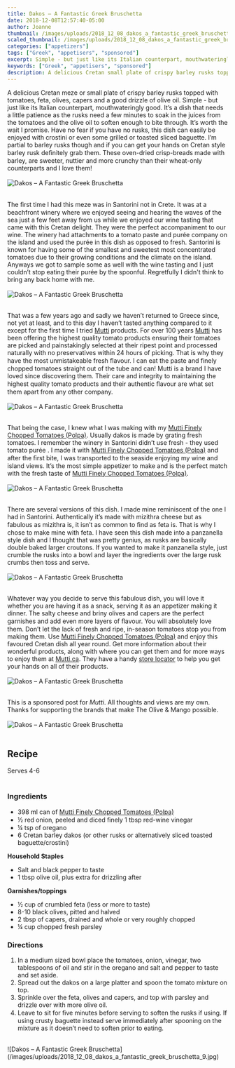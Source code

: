 ```yaml
---
title: Dakos – A Fantastic Greek Bruschetta
date: 2018-12-08T12:57:40-05:00
author: Joanne
thumbnail: /images/uploads/2018_12_08_dakos_a_fantastic_greek_bruschetta_1.jpg
scaled_thumbnail: /images/uploads/2018_12_08_dakos_a_fantastic_greek_bruschetta_0.jpg
categories: ["appetizers"]
tags: ["Greek", "appetisers", "sponsored"]
excerpt: Simple - but just like its Italian counterpart, mouthwateringly good.
keywords: ["Greek", "appetisers", "sponsored"]
description: A delicious Cretan small plate of crispy barley rusks topped with tomatoes, feta, olives, capers and a good drizzle of olive oil. Simple - but just like its Italian counterpart, mouthwateringly good.
---
```


A delicious Cretan meze or small plate of crispy barley rusks topped with tomatoes, feta, olives, capers and a good drizzle of olive oil. Simple - but just like its Italian counterpart, mouthwateringly good. It’s a dish that needs a little patience as the rusks need a few minutes to soak in the juices from the tomatoes and the olive oil to soften enough to bite through. It’s worth the wait I promise. Have no fear if you have no rusks, this dish can easily be enjoyed with crostini or even some grilled or toasted sliced baguette. I’m partial to barley rusks though and if you can get your hands on Cretan style barley rusk deﬁnitely grab them. These oven-dried crisp-breads made with barley, are sweeter, nuttier and more crunchy than their wheat-only counterparts and I love them!
</br>
</br>
![Dakos – A Fantastic Greek Bruschetta](/images/uploads/2018_12_08_dakos_a_fantastic_greek_bruschetta_2.jpg)
</br>
</br>

The ﬁrst time I had this meze was in Santorini not in Crete. It was at a beachfront winery where we enjoyed seeing and hearing the waves of the sea just a few feet away from us while we enjoyed our wine tasting that came with this Cretan delight. They were the perfect accompaniment to our wine. The winery had attachments to a tomato paste and purée company on the island and used the purée in this dish as opposed to fresh. Santorini is known for having some of the smallest and sweetest most concentrated tomatoes due to their growing conditions and the climate on the island. Anyways we got to sample some as well with the wine tasting and I just couldn’t stop eating their purée by the spoonful. Regretfully I didn't think to bring any back home with me.
</br>
</br>
![Dakos – A Fantastic Greek Bruschetta](/images/uploads/2018_12_08_dakos_a_fantastic_greek_bruschetta_3.jpg)
</br>
</br>

That was a few years ago and sadly we haven’t returned to Greece since, not yet at least, and to this day I haven’t tasted anything compared to it except for the first time I tried [Mutti](https://www.mutti-parma.com/can-en/mutti-tomatoes) products. For over 100 years [Mutti](https://www.mutti-parma.com/can-en/mutti-tomatoes) has been offering the highest quality tomato products ensuring their tomatoes are picked and painstakingly selected at their ripest point and processed naturally with no preservatives within 24 hours of picking. That is why they have the most unmistakeable fresh ﬂavour. I can eat the paste and finely chopped tomatoes straight out of the tube and can! Mutti is a brand I have loved since discovering them. Their care and integrity to maintaining the highest quality tomato products and their authentic ﬂavour are what set them apart from any other company.
</br>
</br>
![Dakos – A Fantastic Greek Bruschetta](/images/uploads/2018_12_08_dakos_a_fantastic_greek_bruschetta_4.jpg)
</br>
</br>

That being the case, I knew what I was making with my [Mutti Finely Chopped Tomatoes (Polpa)](https://www.mutti-parma.com/can-en/products/finely-chopped-tomatoes/finely-chopped-tomatoes). Usually dakos is made by grating fresh tomatoes. I remember the winery in Santorini didn’t use fresh - they used tomato purée . I made it with [Mutti Finely Chopped Tomatoes (Polpa)](https://www.mutti-parma.com/can-en/products/finely-chopped-tomatoes/finely-chopped-tomatoes) and after the ﬁrst bite, I was transported to the seaside enjoying my wine and island views. It’s the most simple appetizer to make and is the perfect match with the fresh taste of [Mutti Finely Chopped Tomatoes (Polpa)](https://www.mutti-parma.com/can-en/products/finely-chopped-tomatoes/finely-chopped-tomatoes).
</br>
</br>
![Dakos – A Fantastic Greek Bruschetta](/images/uploads/2018_12_08_dakos_a_fantastic_greek_bruschetta_5.jpg)
</br>
</br>

There are several versions of this dish. I made mine reminiscent of the one I had in Santorini. Authentically it’s made with mizithra cheese but as fabulous as mizithra is, it isn’t as common to ﬁnd as feta is. That is why I chose to make mine with feta. I have seen this dish made into a panzanella style dish and I thought that was pretty genius, as rusks are basically double baked larger croutons. If you wanted to make it panzanella style, just crumble the rusks into a bowl and layer the ingredients over the large rusk crumbs then toss and serve.
</br>
</br>
![Dakos – A Fantastic Greek Bruschetta](/images/uploads/2018_12_08_dakos_a_fantastic_greek_bruschetta_6.jpg)
</br>
</br>

Whatever way you decide to serve this fabulous dish, you will love it whether you are having it as a snack, serving it as an appetizer making it dinner. The salty cheese and briny olives and capers are the perfect garnishes and add even more layers of ﬂavour. You will absolutely love them. Don’t let the lack of fresh and ripe, in-season tomatoes stop you from making them. Use [Mutti Finely Chopped Tomatoes (Polpa)](https://www.mutti-parma.com/can-en/products/finely-chopped-tomatoes/finely-chopped-tomatoes)
 and enjoy this favoured Cretan dish all year round. Get more information about their wonderful products, along with where you can get them and for more ways to enjoy them at [Mutti.ca](https://www.mutti-parma.com/can-en/#!/our-tomato-fields-and-your-kitchen). They have a handy [store locator](https://www.mutti-parma.com/can-en/store-locator) to help you get your hands on all of their products.
</br>
</br>
![Dakos – A Fantastic Greek Bruschetta](/images/uploads/2018_12_08_dakos_a_fantastic_greek_bruschetta_7.jpg)
</br>
</br>

This is a sponsored post for _Mutti_. All thoughts and views are my own. Thanks for supporting the brands that make The Olive & Mango possible.
</br>
</br>
![Dakos – A Fantastic Greek Bruschetta](/images/uploads/2018_12_08_dakos_a_fantastic_greek_bruschetta_8.jpg)
</br>
</br>

## Recipe
Serves 4-6
</br>
</br>

### Ingredients

* 398 ml can of <span class="highlight">[Mutti Finely Chopped Tomatoes (Polpa)](https://www.mutti-parma.com/can-en/products/finely-chopped-tomatoes/finely-chopped-tomatoes)</span>
* ½ red onion, peeled and diced ﬁnely 1 tbsp red-wine vinegar
* &frac14; tsp of oregano
* 6 Cretan barley dakos (or other rusks or alternatively sliced toasted baguette/crostini)

__Household Staples__

* Salt and black pepper to taste
* 1 tbsp olive oil, plus extra for drizzling after 


__Garnishes/toppings__

* &frac12; cup of crumbled feta (less or more to taste) 
* 8-10 black olives, pitted and halved
* 2 tbsp of capers, drained and whole or very roughly chopped 
* &frac14; cup chopped fresh parsley

### Directions

1. In a medium sized bowl place the tomatoes, onion, vinegar, two tablespoons of oil and stir in the oregano and salt and pepper to taste and set aside.
2. Spread out the dakos on a large platter and spoon the tomato mixture on top.
3. Sprinkle over the feta, olives and capers, and top with parsley and drizzle over with more olive oil.
4. Leave to sit for ﬁve minutes before serving to soften the rusks if using. If using crusty baguette instead serve immediately after spooning on the mixture as it doesn’t need to soften prior to eating.

</br>
![Dakos – A Fantastic Greek Bruschetta](/images/uploads/2018_12_08_dakos_a_fantastic_greek_bruschetta_9.jpg)

